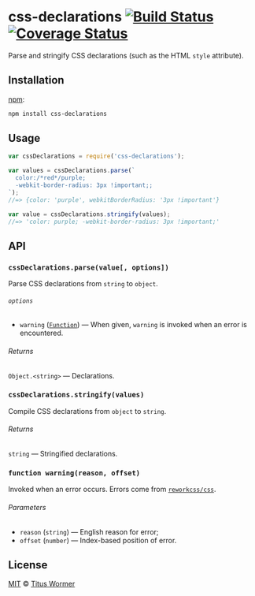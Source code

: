 # css-declarations [![Build Status][travis-badge]][travis] [![Coverage Status][codecov-badge]][codecov]

Parse and stringify CSS declarations (such as the HTML `style`
attribute).

## Installation

[npm][]:

```bash
npm install css-declarations
```

## Usage

```javascript
var cssDeclarations = require('css-declarations');

var values = cssDeclarations.parse(`
  color:/*red*/purple;
  -webkit-border-radius: 3px !important;;
`);
//=> {color: 'purple', webkitBorderRadius: '3px !important'}

var value = cssDeclarations.stringify(values);
//=> 'color: purple; -webkit-border-radius: 3px !important;'
```

## API

### `cssDeclarations.parse(value[, options])`

Parse CSS declarations from `string` to `object`.

###### `options`

*   `warning` ([`Function`][warning])
    — When given, `warning` is invoked when an error is encountered.

###### Returns

`Object.<string>` — Declarations.

### `cssDeclarations.stringify(values)`

Compile CSS declarations from `object` to `string`.

###### Returns

`string` — Stringified declarations.

### `function warning(reason, offset)`

Invoked when an error occurs.  Errors come from [`reworkcss/css`][css].

###### Parameters

*   `reason` (`string`) — English reason for error;
*   `offset` (`number`) — Index-based position of error.

## License

[MIT][license] © [Titus Wormer][author]

<!-- Definitions -->

[travis-badge]: https://img.shields.io/travis/wooorm/css-declarations.svg

[travis]: https://travis-ci.org/wooorm/css-declarations

[codecov-badge]: https://img.shields.io/codecov/c/github/wooorm/css-declarations.svg

[codecov]: https://codecov.io/github/wooorm/css-declarations

[npm]: https://docs.npmjs.com/cli/install

[license]: LICENSE

[author]: http://wooorm.com

[warning]: #function-warningreason-offset

[css]: https://github.com/reworkcss/css
